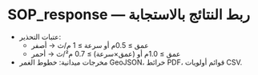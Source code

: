 # SOP_response — ربط النتائج بالاستجابة
- عتبات التحذير:
  - عمق ≥ 0.5م أو سرعة ≥ 1 م/ث → أصفر
  - عمق ≥ 1.0م أو (عمق×سرعة) ≥ 0.7 م²/ث → أحمر
- مخرجات ميدانية: خطوط الغمر GeoJSON، خرائط PDF، قوائم أولويات CSV.
